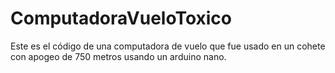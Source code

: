 # ComputadoraVueloToxico
Este es el código de una computadora de vuelo que fue usado en un cohete con apogeo de 750 metros usando un arduino nano.
